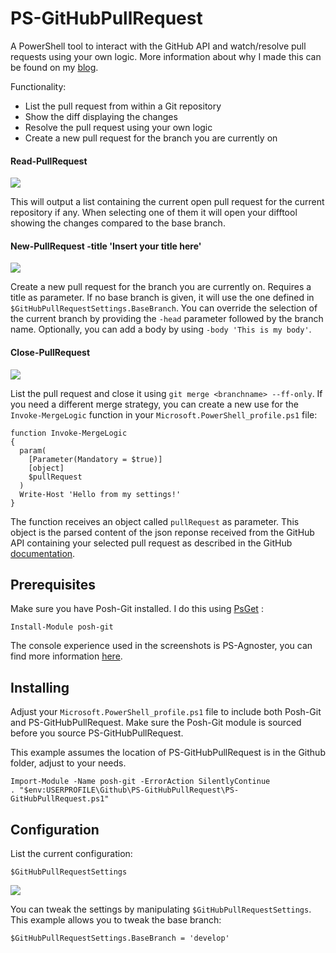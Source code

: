 PS-GitHubPullRequest
====================

A PowerShell tool to interact with the GitHub API and watch/resolve pull requests using your own logic.
More information about why I made this can be found on my [blog](https://herebedragons.io/shell-shock/).

Functionality:
* List the pull request from within a Git repository
* Show the diff displaying the changes
* Resolve the pull request using your own logic
* Create a new pull request for the branch you are currently on

#### Read-PullRequest
<img src="https://herebedragons.io/wp-content/uploads/2016/05/rpr.png">

This will output a list containing the current open pull request for the current repository if any. When selecting one of them it will open your difftool showing the changes compared to the base branch.

#### New-PullRequest -title 'Insert your title here'
<img src="https://herebedragons.io/wp-content/uploads/2016/05/npr.png">

Create a new pull request for the branch you are currently on. Requires a title as parameter. If no base branch is given, it will use the one defined in `$GitHubPullRequestSettings.BaseBranch`. You can override the selection of the current branch by providing the `-head` parameter followed by the branch name. Optionally, you can add a body by using `-body 'This is my body'`.

#### Close-PullRequest
<img src="https://herebedragons.io/wp-content/uploads/2016/05/cpr.png">

List the pull request and close it using `git merge <branchname> --ff-only`. If you need a different merge strategy, you can create a new use for the `Invoke-MergeLogic` function in your `Microsoft.PowerShell_profile.ps1` file:

```
function Invoke-MergeLogic
{
  param(
    [Parameter(Mandatory = $true)]
    [object]
    $pullRequest
  )
  Write-Host 'Hello from my settings!'
}
```

The function receives an object called `pullRequest` as parameter. This object is the parsed content of the json reponse received from the GitHub API containing your selected pull request as described in the GitHub [documentation](https://developer.github.com/v3/pulls/#get-a-single-pull-request).

Prerequisites
-------------

Make sure you have Posh-Git installed. I do this using [PsGet](http://psget.net/) :

```
Install-Module posh-git
```

The console experience used in the screenshots is PS-Agnoster, you can find more information [here](https://herebedragons.io/shell-shock/).

Installing
----------

Adjust your `Microsoft.PowerShell_profile.ps1` file to include both Posh-Git and PS-GitHubPullRequest. Make sure the Posh-Git module is sourced before you source PS-GitHubPullRequest.

This example assumes the location of PS-GitHubPullRequest is in the Github folder, adjust to your needs.

```
Import-Module -Name posh-git -ErrorAction SilentlyContinue
. "$env:USERPROFILE\Github\PS-GitHubPullRequest\PS-GitHubPullRequest.ps1"
```

Configuration
-------------

List the current configuration:

````
$GitHubPullRequestSettings
````

<img src="https://herebedragons.io/wp-content/uploads/2016/05/ghprpromptsettings2.png">

You can tweak the settings by manipulating `$GitHubPullRequestSettings`.
This example allows you to tweak the base branch:

````
$GitHubPullRequestSettings.BaseBranch = 'develop'
````
